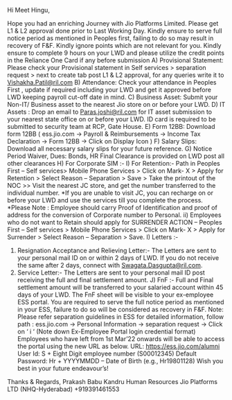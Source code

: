 Hi Meet Hingu,

Hope you had an enriching Journey with Jio Platforms Limited.
Please get L1 & L2 approval done prior to Last Working Day.
Kindly ensure to serve full notice period as mentioned in Peoples first, failing to do so may result in recovery of F&F.
Kindly ignore points which are not relevant for you.
Kindly ensure to complete 9 hours on your LWD and please utilize the credit points in the Reliance One Card if any before submission
A) Provisional Statement: Please check your Provisional statement in Self services > separation request > next to create tab post L1 & L2 approval, for any queries write it to 
Vishakha.Patil@ril.com
B) Attendance: Check your attendance in Peoples First , update if required including your LWD and get it approved before LWD keeping payroll cut-off date in mind.
C) Business Asset: Submit your Non-IT/ Business asset to the nearest Jio store on or before your LWD.
D) IT Assets : Drop an email to Paras.joshi@ril.com for IT asset submission to your nearest state office on or before your LWD. ID card is required to be submitted to security team at RCP, Gate House.
E) Form 12BB: Download form 12BB ( ess.jio.com -> Payroll & Reimbursements -> Income Tax Declaration -> Form 12BB -> Click on Display Icon )
F) Salary Slips: Download all necessary salary slips for your future reference.
G) Notice Period Waiver, Dues: Bonds, HR Final Clearance is provided on LWD post all other clearances
H) For Corporate SIM :-
I) For Retention:- Path in Peoples First – Self services> Mobile Phone Services > Click on Mark- X > Apply for Retention > Select Reason – Separation > Save > Take the printout of the NOC >> Visit the nearest JC store, and get the number transferred to the individual number.
*If you are unable to visit JC, you can recharge on or before your LWD and use the services till you complete the process.
*Please Note : Employee should carry Proof of Identification and proof of address for the conversion of Corporate number to Personal.
ii) Employees who do not want to Retain should apply for SURRENDER ACTION – Peoples First – Self services > Mobile Phone Services > Click on Mark- X > Apply for Surrender > Select Reason – Separation > Save.
I) Letters :-
1.  Resignation Acceptance and Relieving Letter:- The Letters are sent to your personal mail ID on or within 2 days of LWD. If you do not receive the same after 2 days, connect with Swagata.Dasgupta@ril.com.
 2.  Service Letter:- The Letters are sent to your personal mail ID post receiving the full and final settlement amount.
J) FnF :-
Full and Final settlement amount will be transferred to your salaried account within 45 days of your LWD.
The FnF sheet will be visible to your ex-employee ESS portal.
You are required to serve the full notice period as mentioned in your ESS, failure to do so will be considered as recovery in F&F.
Note: Please refer separation guidelines in ESS for detailed information, follow path : ess.jio.com -> Personal Information -> separation request -> Click on ‘ i ‘ (Note down Ex-Employee Portal login credential format)
Employees who have left from 1st Mar’22 onwards will be able to access the portal using the new URL as below.
URL: 
https://ess.jio.com/alumni
User Id: S + Eight Digit employee number (S00012345) Default Password: Hr + YYYYMMDD – Date of Birth (e.g., Hr19801128)
Wish you best in your future endeavour’s!



Thanks & Regards,
Prakash Babu Kandru
Human Resources
Jio Platforms LTD (NHQ-Hyderabad)
+919391461553
